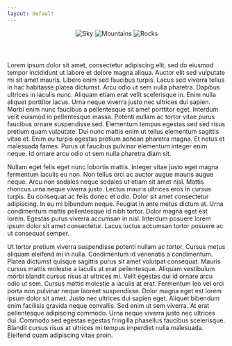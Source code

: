 ```yaml
---
layout: default
---
```


<div class="parallax">
  <header>
    <img src="{{site.Sky | relative_url}}" alt="Sky" class="layer1">
    <img src="{{site.Mountains | relative_url}}" alt="Mountains" class="layer2">
    <img src="{{site.Rocks | relative_url}}" alt="Rocks" class="layer3">
  </header>
</div>

Lorem ipsum dolor sit amet, consectetur adipiscing elit, sed do eiusmod tempor incididunt ut labore et dolore magna aliqua. Auctor elit sed vulputate mi sit amet mauris. Libero enim sed faucibus turpis. Lacus sed viverra tellus in hac habitasse platea dictumst. Arcu odio ut sem nulla pharetra. Dapibus ultrices in iaculis nunc. Aliquam etiam erat velit scelerisque in. Enim nulla aliquet porttitor lacus. Urna neque viverra justo nec ultrices dui sapien. Morbi enim nunc faucibus a pellentesque sit amet porttitor eget. Interdum velit euismod in pellentesque massa. Potenti nullam ac tortor vitae purus faucibus ornare suspendisse sed. Elementum tempus egestas sed sed risus pretium quam vulputate. Dui nunc mattis enim ut tellus elementum sagittis vitae et. Enim eu turpis egestas pretium aenean pharetra magna. Et netus et malesuada fames. Purus ut faucibus pulvinar elementum integer enim neque. Id ornare arcu odio ut sem nulla pharetra diam sit.

Nullam eget felis eget nunc lobortis mattis. Integer vitae justo eget magna fermentum iaculis eu non. Non tellus orci ac auctor augue mauris augue neque. Arcu non sodales neque sodales ut etiam sit amet nisl. Mattis rhoncus urna neque viverra justo. Lectus mauris ultrices eros in cursus turpis. Eu consequat ac felis donec et odio. Dolor sit amet consectetur adipiscing. In eu mi bibendum neque. Feugiat in ante metus dictum at. Urna condimentum mattis pellentesque id nibh tortor. Dolor magna eget est lorem. Egestas purus viverra accumsan in nisl. Interdum posuere lorem ipsum dolor sit amet consectetur. Lacus luctus accumsan tortor posuere ac ut consequat semper.

Ut tortor pretium viverra suspendisse potenti nullam ac tortor. Cursus metus aliquam eleifend mi in nulla. Condimentum id venenatis a condimentum. Platea dictumst quisque sagittis purus sit amet volutpat consequat. Mauris cursus mattis molestie a iaculis at erat pellentesque. Aliquam vestibulum morbi blandit cursus risus at ultrices mi. Velit egestas dui id ornare arcu odio ut sem. Cursus mattis molestie a iaculis at erat. Fermentum leo vel orci porta non pulvinar neque laoreet suspendisse. Dolor magna eget est lorem ipsum dolor sit amet. Justo nec ultrices dui sapien eget. Aliquet bibendum enim facilisis gravida neque convallis. Sed enim ut sem viverra. At erat pellentesque adipiscing commodo. Urna neque viverra justo nec ultrices dui. Commodo sed egestas egestas fringilla phasellus faucibus scelerisque. Blandit cursus risus at ultrices mi tempus imperdiet nulla malesuada. Eleifend quam adipiscing vitae proin.
